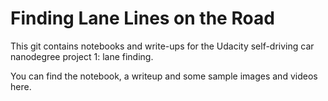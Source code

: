 # **Finding Lane Lines on the Road** 

This git contains notebooks and write-ups for the Udacity self-driving car nanodegree project 1: lane finding.

You can find the notebook, a writeup and some sample images and videos here.
